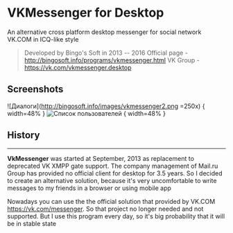 VKMessenger for Desktop
===================
An alternative cross platform desktop messenger for social network VK.COM in ICQ-like style

> Developed by Bingo's Soft in 2013 -- 2016
> Official page - http://bingosoft.info/programs/vkmessenger.html
> VK Group - https://vk.com/vkmessenger.desktop

## Screenshots

![Диалоги](http://bingosoft.info/images/vkmessenger2.png =250x) { width=48% }
![Список пользователей](http://bingosoft.info/images/vkmessenger1.png) { width=48% }

## History
----------

**VkMessenger** was started at September, 2013 as replacement to deprecated VK XMPP gate support. The company management of Mail.ru Group has provided no official client for desktop for 3.5 years. So I decided to create an alternative solution, because it's very uncomfortable to write messages to my friends in a browser or using mobile app

Nowadays you can use the the official solution that provided by VK.COM https://vk.com/messenger. So that project no longer needed and not supported. But I use this program every day, so it's big probability that it will be in stable state

